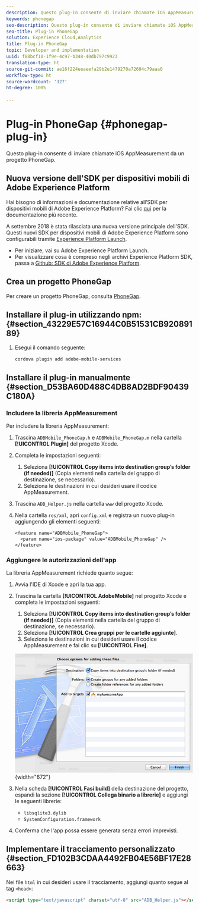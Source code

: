 ```yaml
---
description: Questo plug-in consente di inviare chiamate iOS AppMeasurement da un progetto PhoneGap.
keywords: phonegap
seo-description: Questo plug-in consente di inviare chiamate iOS AppMeasurement da un progetto PhoneGap.
seo-title: Plug-in PhoneGap
solution: Experience Cloud,Analytics
title: Plug-in PhoneGap
topic: Developer and implementation
uuid: f88bcf10-1f9e-4c97-b348-40db797c9923
translation-type: ht
source-git-commit: ae16f224eeaeefa29b2e1479270a72694c79aaa0
workflow-type: ht
source-wordcount: '327'
ht-degree: 100%

---
```



# Plug-in PhoneGap {#phonegap-plug-in}

Questo plug-in consente di inviare chiamate iOS AppMeasurement da un progetto PhoneGap.

## Nuova versione dell&#39;SDK per dispositivi mobili di Adobe Experience Platform

Hai bisogno di informazioni e documentazione relative all’SDK per dispositivi mobili di Adobe Experience Platform? Fai clic [qui](https://aep-sdks.gitbook.io/docs/) per la documentazione più recente.

A settembre 2018 è stata rilasciata una nuova versione principale dell&#39;SDK. Questi nuovi SDK per dispositivi mobili di Adobe Experience Platform sono configurabili tramite [Experience Platform Launch](https://www.adobe.com/it/experience-platform/launch.html).

* Per iniziare, vai su Adobe Experience Platform Launch.
* Per visualizzare cosa è compreso negli archivi Experience Platform SDK, passa a [Github: SDK di Adobe Experience Platform](https://github.com/Adobe-Marketing-Cloud/acp-sdks).


## Crea un progetto PhoneGap

Per creare un progetto PhoneGap, consulta [PhoneGap](https://helpx.adobe.com/it/experience-manager/6-4/mobile/using/phonegap.html).

## Installare il plug-in utilizzando npm: {#section_43229E57C16944C0B51531CB92089189}

1. Esegui il comando seguente:

   ```
   cordova plugin add adobe-mobile-services
   ```

## Installare il plug-in manualmente   {#section_D53BA60D488C4DB8AD2BDF90439C180A}

### Includere la libreria AppMeasurement

Per includere la libreria AppMeasurement:

1. Trascina `ADBMobile_PhoneGap.h` e `ADBMobile_PhoneGap.m` nella cartella **[!UICONTROL Plugin]** del progetto Xcode.
1. Completa le impostazioni seguenti:

   1. Seleziona **[!UICONTROL Copy items into destination group’s folder (if needed)]** (Copia elementi nella cartella del gruppo di destinazione, se necessario).
   1. Seleziona le destinazioni in cui desideri usare il codice AppMeasurement.

1. Trascina `ADB_Helper.js` nella cartella `www` del progetto Xcode.
1. Nella cartella `res/xml`, apri `config.xml` e registra un nuovo plug-in aggiungendo gli elementi seguenti:

   ```
   <feature name="ADBMobile_PhoneGap"> 
     <param name="ios-package" value="ADBMobile_PhoneGap" /> 
   </feature>
   ```

### Aggiungere le autorizzazioni dell&#39;app

La libreria AppMeasurement richiede quanto segue:

1. Avvia l&#39;IDE di Xcode e apri la tua app.
1. Trascina la cartella **[!UICONTROL AdobeMobile]** nel progetto Xcode e completa le impostazioni seguenti:

   1. Seleziona **[!UICONTROL Copy items into destination group’s folder (if needed)]** (Copia elementi nella cartella del gruppo di destinazione, se necessario).
   1. Seleziona **[!UICONTROL Crea gruppi per le cartelle aggiunte]**.
   1. Seleziona le destinazioni in cui desideri usare il codice AppMeasurement e fai clic su **[!UICONTROL Fine]**.

   ![](assets/xcode-settings.png){width=&quot;672&quot;}

1. Nella scheda **[!UICONTROL Fasi build]** della destinazione del progetto, espandi la sezione **[!UICONTROL Collega binario a librerie]** e aggiungi le seguenti librerie:

   * `libsqlite3.dylib`
   * `SystemConfiguration.framework`

1. Conferma che l&#39;app possa essere generata senza errori imprevisti.

## Implementare il tracciamento personalizzato {#section_FD102B3CDAA4492FB04E56BF17E28663}

Nei file `html` in cui desideri usare il tracciamento, aggiungi quanto segue al tag `<head>`:

```html
<script type="text/javascript" charset="utf-8" src="ADB_Helper.js"></script>
```

